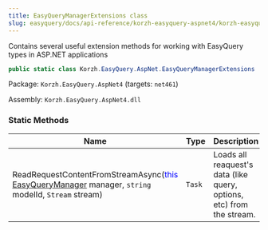 ```yaml
---
title: EasyQueryManagerExtensions class
slug: easyquery/docs/api-reference/korzh-easyquery-aspnet4/korzh-easyquery-aspnet-namespace/easyquerymanagerextensions-class
---
```



Contains several useful extension methods for working with EasyQuery types in ASP.NET applications
```csharp
public static class Korzh.EasyQuery.AspNet.EasyQueryManagerExtensions

```
Package: `Korzh.EasyQuery.AspNet4` (targets: `net461`)

Assembly: `Korzh.EasyQuery.AspNet4.dll`

### Static Methods

| Name | Type | Description | 
| --- | --- | --- | 
| ReadRequestContentFromStreamAsync(<span style='color: blue'>this</span> [EasyQueryManager](/api-reference/korzh-easyquery/korzh-easyquery-services-namespace/easyquerymanager-class) manager, `string` modelId, `Stream` stream) | `Task` | Loads all reaquest's data (like query, options, etc) from the stream. |